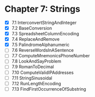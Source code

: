 # Chapter 7: Strings

- [X] 7.1 InterconvertStringAndInteger
- [X] 7.2 BaseConversion
- [X] 7.3 SpreadsheetColumnEncoding
- [X] 7.4 ReplaceAndRemove
- [X] 7.5 PalindromeAlphanumeric
- [ ] 7.6 ReverseWordsInASentence
- [ ] 7.7 ComputeMnemonicsPhoneNumber
- [ ] 7.8 LookAndSayProblem
- [ ] 7.9 RomanToDecimal
- [ ] 7.10 ComputeValidIPAddresses
- [ ] 7.11 StringSinusoidal
- [ ] 7.12 RunLengthEncoding
- [ ] 7.13 FindFirstOccurrenceOfSubstring